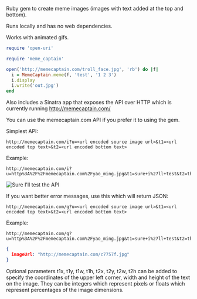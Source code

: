 Ruby gem to create meme images (images with text added at the top and bottom).

Runs locally and has no web dependencies.

Works with animated gifs.

```ruby
require 'open-uri'

require 'meme_captain'

open('http://memecaptain.com/troll_face.jpg', 'rb') do |f|
  i = MemeCaptain.meme(f, 'test', '1 2 3')
  i.display
  i.write('out.jpg')
end
```

Also includes a Sinatra app that exposes the API over HTTP which is currently
running http://memecaptain.com/

You can use the memecaptain.com API if you prefer it to using the gem.

Simplest API:

```
http://memecaptain.com/i?u=<url encoded source image url>&t1=<url encoded top text>&t2=<url encoded bottom text>
```

Example:

```
http://memecaptain.com/i?u=http%3A%2F%2Fmemecaptain.com%2Fyao_ming.jpg&t1=sure+i%27ll+test&t2=the+api
```

![Sure I'll test the API](http://memecaptain.com/i?u=http%3A%2F%2Fmemecaptain.com%2Fyao_ming.jpg&t1=sure+i%27ll+test&t2=the+api)

If you want better error messages, use this which will return JSON:

```
http://memecaptain.com/g?u=<url encoded source image url>&t1=<url encoded top text>&t2=<url encoded bottom text>
```

Example:

```
http://memecaptain.com/g?u=http%3A%2F%2Fmemecaptain.com%2Fyao_ming.jpg&t1=sure+i%27ll+test&t2=the+api
```

```json
{
  imageUrl: "http://memecaptain.com/c7757f.jpg"
}
```

Optional parameters t1x, t1y, t1w, t1h, t2x, t2y, t2w, t2h can be added to
specify the coordinates of the upper left corner, width and height of the text
on the image. They can be integers which represent pixels or floats which
represent percentages of the image dimensions.
